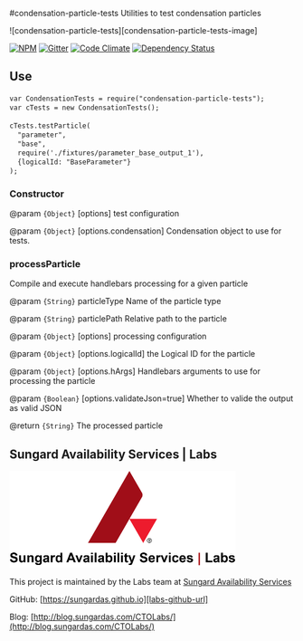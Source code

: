 #condensation-particle-tests
Utilities to test condensation particles

![condensation-particle-tests][condensation-particle-tests-image]

[![NPM][npm-image]][npm-url]
[![Gitter][gitter-image]][gitter-url]
[![Code Climate][codeclimate-image]][codeclimate-url]
[![Dependency Status][daviddm-image]][daviddm-url]

## Use

    var CondensationTests = require("condensation-particle-tests");
    var cTests = new CondensationTests();
    
    cTests.testParticle(
      "parameter",
      "base",
      require('./fixtures/parameter_base_output_1'),
      {logicalId: "BaseParameter"}
    );

### Constructor

@param `{Object}` [options] test configuration

@param `{Object}` [options.condensation] Condensation object to use for tests.

### processParticle
Compile and execute handlebars processing for a given particle

@param `{String}` particleType Name of the particle type

@param `{String}` particlePath Relative path to the particle

@param `{Object}` [options] processing configuration

@param `{Object}` [options.logicalId] the Logical ID for the particle

@param `{Object}` [options.hArgs] Handlebars arguments to use for processing the particle

@param `{Boolean}` [options.validateJson=true] Whether to valide the output as valid JSON

@return `{String}` The processed particle


## Sungard Availability Services | Labs
[![Sungard Availability Services | Labs][labs-image]][labs-github-url]

This project is maintained by the Labs team at [Sungard Availability
Services](http://sungardas.com)

GitHub: [https://sungardas.github.io][labs-github-url]

Blog: [http://blog.sungardas.com/CTOLabs/](http://blog.sungardas.com/CTOLabs/)


[labs-github-url]: https://sungardas.github.io
[labs-image]: https://raw.githubusercontent.com/SungardAS/repo-assets/master/images/logos/sungardas-labs-logo-small.png
[condensation-image]: https://raw.githubusercontent.com/SungardAS/condensation/master/docs/images/condensation_logo.png
[npm-image]: https://badge.fury.io/js/condensation-particle-tests.svg
[npm-url]: https://npmjs.org/package/condensation-particle-tests
[travis-image]: https://travis-ci.org/SungardAS/condensation-particle-tests.svg?branch=master
[travis-url]: https://travis-ci.org/SungardAS/condensation-particle-tests
[daviddm-image]: https://david-dm.org/SungardAS/condensation-particle-tests.svg?theme=shields.io
[daviddm-url]: https://david-dm.org/SungardAS/condensation-particle-tests
[coveralls-image]: https://coveralls.io/repos/SungardAS/condensation-particle-tests/badge.svg
[coveralls-url]: https://coveralls.io/r/SungardAS/condensation-particle-tests
[codeclimate-image]: https://codeclimate.com/github/SungardAS/condensation-particle-tests/badges/gpa.svg
[codeclimate-url]: https://codeclimate.com/github/SungardAS/condensation-particle-tests
[gitter-image]: https://badges.gitter.im/Join%20Chat.svg
[gitter-url]: https://gitter.im/SungardAS/condensation?utm_source=badge&utm_medium=badge&utm_campaign=pr-badge
